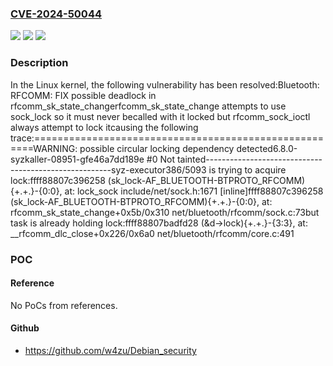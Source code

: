 ### [CVE-2024-50044](https://cve.mitre.org/cgi-bin/cvename.cgi?name=CVE-2024-50044)
![](https://img.shields.io/static/v1?label=Product&message=Linux&color=blue)
![](https://img.shields.io/static/v1?label=Version&message=3241ad820dbb%3C%20b77b3fb12fd4%20&color=brighgreen)
![](https://img.shields.io/static/v1?label=Vulnerability&message=n%2Fa&color=brighgreen)

### Description

In the Linux kernel, the following vulnerability has been resolved:Bluetooth: RFCOMM: FIX possible deadlock in rfcomm_sk_state_changerfcomm_sk_state_change attempts to use sock_lock so it must never becalled with it locked but rfcomm_sock_ioctl always attempt to lock itcausing the following trace:======================================================WARNING: possible circular locking dependency detected6.8.0-syzkaller-08951-gfe46a7dd189e #0 Not tainted------------------------------------------------------syz-executor386/5093 is trying to acquire lock:ffff88807c396258 (sk_lock-AF_BLUETOOTH-BTPROTO_RFCOMM){+.+.}-{0:0}, at: lock_sock include/net/sock.h:1671 [inline]ffff88807c396258 (sk_lock-AF_BLUETOOTH-BTPROTO_RFCOMM){+.+.}-{0:0}, at: rfcomm_sk_state_change+0x5b/0x310 net/bluetooth/rfcomm/sock.c:73but task is already holding lock:ffff88807badfd28 (&d->lock){+.+.}-{3:3}, at: __rfcomm_dlc_close+0x226/0x6a0 net/bluetooth/rfcomm/core.c:491

### POC

#### Reference
No PoCs from references.

#### Github
- https://github.com/w4zu/Debian_security

